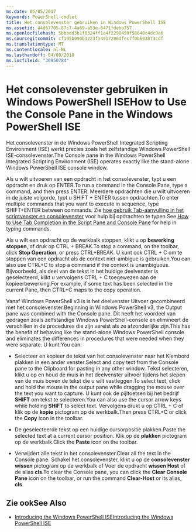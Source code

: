 ```yaml
---
ms.date: 06/05/2017
keywords: PowerShell-cmdlet
title: Het consolevenster gebruiken in Windows PowerShell ISE
ms.assetid: 44d67705-87c7-4a69-a53e-6471fdebb757
ms.openlocfilehash: 5bbbdd3b1f0324ff1a4f2298459f58640c4dc9a6
ms.sourcegitcommit: cf195b090b3223fa4917206dfec7f0b603873cdf
ms.translationtype: MT
ms.contentlocale: nl-NL
ms.lasthandoff: 04/09/2018
ms.locfileid: "30950784"
---
```

# <a name="how-to-use-the-console-pane-in-the-windows-powershell-ise"></a><span data-ttu-id="daf5c-103">Het consolevenster gebruiken in Windows PowerShell ISE</span><span class="sxs-lookup"><span data-stu-id="daf5c-103">How to Use the Console Pane in the Windows PowerShell ISE</span></span>

<span data-ttu-id="daf5c-104">Het consolevenster in de Windows PowerShell Integrated Scripting Environment (ISE) werkt precies zoals het zelfstandige Windows PowerShell ISE-consolevenster.</span><span class="sxs-lookup"><span data-stu-id="daf5c-104">The Console pane in the Windows PowerShell Integrated Scripting Environment (ISE) operates exactly like the stand-alone Windows PowerShell ISE console window.</span></span>

<span data-ttu-id="daf5c-105">Als u wilt uitvoeren van een opdracht in het consolevenster, typt u een opdracht en druk op ENTER.</span><span class="sxs-lookup"><span data-stu-id="daf5c-105">To run a command in the Console Pane, type a command, and then press ENTER.</span></span> <span data-ttu-id="daf5c-106">Meerdere opdrachten die u wilt uitvoeren in de juiste volgorde, typt u SHIFT + ENTER tussen opdrachten.</span><span class="sxs-lookup"><span data-stu-id="daf5c-106">To enter multiple commands that you want to execute in sequence, type SHIFT+ENTER between commands.</span></span> <span data-ttu-id="daf5c-107">Zie [hoe gebruik Tab-aanvulling in het scriptvenster en consolevenster](How-to-Use-Tab-Completion-in-the-Script-Pane-and-Console-Pane.md) voor hulp bij opdrachten te typen.</span><span class="sxs-lookup"><span data-stu-id="daf5c-107">See [How to Use Tab Completion in the Script Pane and Console Pane](How-to-Use-Tab-Completion-in-the-Script-Pane-and-Console-Pane.md) for help in typing commands.</span></span>

<span data-ttu-id="daf5c-108">Als u wilt een opdracht op de werkbalk stoppen, klikt u op **bewerking stoppen**, of druk op CTRL + BREAK.</span><span class="sxs-lookup"><span data-stu-id="daf5c-108">To stop a command, on the toolbar, click **Stop Operation**, or press CTRL+BREAK.</span></span> <span data-ttu-id="daf5c-109">U kunt ook CTRL + C om te stoppen van een opdracht als de context niet-ambigue is gebruiken.</span><span class="sxs-lookup"><span data-stu-id="daf5c-109">You can also use CTRL+C to stop a command if the context is unambiguous.</span></span> <span data-ttu-id="daf5c-110">Bijvoorbeeld, als deel van de tekst in het huidige deelvenster is geselecteerd, klikt u vervolgens CTRL + C toegewezen aan de kopieerbewerking.</span><span class="sxs-lookup"><span data-stu-id="daf5c-110">For example, if some text has been selected in the current Pane, then CTRL+C maps to the copy operation.</span></span>

<span data-ttu-id="daf5c-111">Vanaf Windows PowerShell v3 is is het deelvenster Uitvoer gecombineerd met het consolevenster.</span><span class="sxs-lookup"><span data-stu-id="daf5c-111">Beginning in Windows PowerShell v3, the Output pane was combined with the Console pane.</span></span> <span data-ttu-id="daf5c-112">Dit heeft het voordeel van gedragen zoals zelfstandige Windows PowerShell-console en elimineert de verschillen in de procedures die zijn vereist als ze afzonderlijke zijn.</span><span class="sxs-lookup"><span data-stu-id="daf5c-112">This has the benefit of behaving like the stand-alone Windows PowerShell console and eliminates the differences in procedures that were needed when they were separate.</span></span> <span data-ttu-id="daf5c-113">U kunt:</span><span class="sxs-lookup"><span data-stu-id="daf5c-113">You can:</span></span>

- <span data-ttu-id="daf5c-114">Selecteer en kopieer de tekst van het consolevenster naar het Klembord plakken in een ander venster.</span><span class="sxs-lookup"><span data-stu-id="daf5c-114">Select and copy text from the Console pane to the Clipboard for pasting in any other window.</span></span> <span data-ttu-id="daf5c-115">Tekst selecteren, klikt u op en houd de muis in het deelvenster uitvoer tijdens het slepen van de muis boven de tekst die u wilt vastleggen.</span><span class="sxs-lookup"><span data-stu-id="daf5c-115">To select text, click and hold the mouse in the output pane while dragging the mouse over the text you want to capture.</span></span> <span data-ttu-id="daf5c-116">U kunt ook de pijltoetsen bij het bedrijf **SHIFT** om tekst te selecteren.</span><span class="sxs-lookup"><span data-stu-id="daf5c-116">You can also use the cursor arrow keys while holding **SHIFT** to select text.</span></span> <span data-ttu-id="daf5c-117">Vervolgens drukt u op CTRL + C of klik op de **kopie** pictogram op de werkbalk.</span><span class="sxs-lookup"><span data-stu-id="daf5c-117">Then press CTRL+C or click the **Copy** icon in the toolbar.</span></span>

- <span data-ttu-id="daf5c-118">De geselecteerde tekst op een huidige cursorpositie plakken.</span><span class="sxs-lookup"><span data-stu-id="daf5c-118">Paste the selected text at a current cursor position.</span></span> <span data-ttu-id="daf5c-119">Klik op de **plakken** pictogram op de werkbalk.</span><span class="sxs-lookup"><span data-stu-id="daf5c-119">Click the **Paste** icon on the toolbar.</span></span>

- <span data-ttu-id="daf5c-120">Verwijdert alle tekst in het consolevenster.</span><span class="sxs-lookup"><span data-stu-id="daf5c-120">Clear all the text in the Console pane.</span></span> <span data-ttu-id="daf5c-121">Schakel het consolevenster, klikt u op de **consolevenster wissen** pictogram op de werkbalk of Voer de opdracht **wissen Host** of de alias **cls**.</span><span class="sxs-lookup"><span data-stu-id="daf5c-121">To clear the Console pane, you can click the **Clear Console Pane** icon on the toolbar, or run the command **Clear-Host** or its alias, **cls**.</span></span>

## <a name="see-also"></a><span data-ttu-id="daf5c-122">Zie ook</span><span class="sxs-lookup"><span data-stu-id="daf5c-122">See Also</span></span>

- [<span data-ttu-id="daf5c-123">Introducing the Windows PowerShell ISE</span><span class="sxs-lookup"><span data-stu-id="daf5c-123">Introducing the Windows PowerShell ISE</span></span>](Introducing-the-Windows-PowerShell-ISE.md)